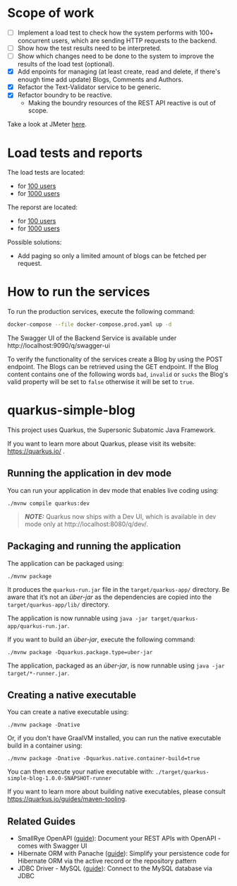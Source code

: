 # Scope of work
- [ ] Implement a load test to check how the system performs with 100+ concurrent users, which are sending HTTP requests to the backend.
- [ ] Show how the test results need to be interpreted.
- [ ] Show which changes need to be done to the system to improve the results of the load test (optional).
- [x] Add enpoints for managing (at least create, read and delete, if there's enough time add update) Blogs, Comments and Authors.
- [x] Refactor the Text-Validator service to be generic.
- [x] Refactor boundry to be reactive.
    - Making the boundry resources of the REST API reactive is out of scope.

Take a look at JMeter [here](./JMeter.md).

# Load tests and reports
The load tests are located:
- for [100 users](./load-tests/test-plans/Quarkus-API-Load-Test-100-Users.jmx)
- for [1000 users](./load-tests/test-plans/Quarkus-API-Load-Test-1000-Users.jmx)

The reporst are located:
- for [100 users](./load-tests/reports/Report-100-Users-Prod/index.html)
- for [1000 users](./load-tests/reports/Report-1000-Users-Prod/index.html)

Possible solutions:
- Add paging so only a limited amount of blogs can be fetched per request.

# How to run the services
To run the production services, execute the following command:
```bash
docker-compose --file docker-compose.prod.yaml up -d
```

The Swagger UI of the Backend Service is available under http://localhost:9090/q/swagger-ui

To verify the functionality of the services create a Blog by using the POST endpoint.
The Blogs can be retrieved using the GET endpoint.
If the Blog content contains one of the following words `bad`, `invalid` or `sucks` the Blog's valid property will be set to `false`
otherwise it will be set to `true`.

# quarkus-simple-blog

This project uses Quarkus, the Supersonic Subatomic Java Framework.

If you want to learn more about Quarkus, please visit its website: https://quarkus.io/ .

## Running the application in dev mode

You can run your application in dev mode that enables live coding using:
```shell script
./mvnw compile quarkus:dev
```

> **_NOTE:_**  Quarkus now ships with a Dev UI, which is available in dev mode only at http://localhost:8080/q/dev/.

## Packaging and running the application

The application can be packaged using:
```shell script
./mvnw package
```
It produces the `quarkus-run.jar` file in the `target/quarkus-app/` directory.
Be aware that it’s not an _über-jar_ as the dependencies are copied into the `target/quarkus-app/lib/` directory.

The application is now runnable using `java -jar target/quarkus-app/quarkus-run.jar`.

If you want to build an _über-jar_, execute the following command:
```shell script
./mvnw package -Dquarkus.package.type=uber-jar
```

The application, packaged as an _über-jar_, is now runnable using `java -jar target/*-runner.jar`.

## Creating a native executable

You can create a native executable using: 
```shell script
./mvnw package -Dnative
```

Or, if you don't have GraalVM installed, you can run the native executable build in a container using: 
```shell script
./mvnw package -Dnative -Dquarkus.native.container-build=true
```

You can then execute your native executable with: `./target/quarkus-simple-blog-1.0.0-SNAPSHOT-runner`

If you want to learn more about building native executables, please consult https://quarkus.io/guides/maven-tooling.

## Related Guides

- SmallRye OpenAPI ([guide](https://quarkus.io/guides/openapi-swaggerui)): Document your REST APIs with OpenAPI - comes with Swagger UI
- Hibernate ORM with Panache ([guide](https://quarkus.io/guides/hibernate-orm-panache)): Simplify your persistence code for Hibernate ORM via the active record or the repository pattern
- JDBC Driver - MySQL ([guide](https://quarkus.io/guides/datasource)): Connect to the MySQL database via JDBC
